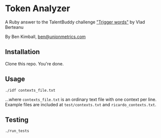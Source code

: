 # Token Analyzer

A Ruby answer to the TalentBuddy challenge ["Trigger words"](http://www.talentbuddy.co/challenge/519c21a14af0110af3823062519c21a14af0110af3823064) by Vlad Berteanu

By Ben Kimball, ben@unionmetrics.com

## Installation

Clone this repo. You're done.

## Usage

    ./idf contexts_file.txt

...where `contexts_file.txt` is an ordinary text file with one context per line. Example files are included at `test/contexts.txt` and `ricardo_contexts.txt`.

## Testing

    ./run_tests
